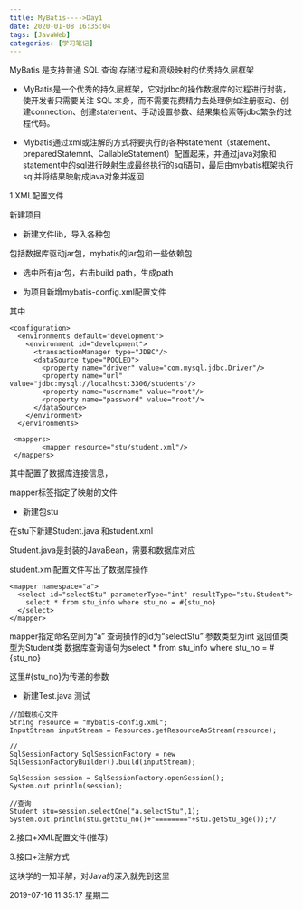 ```yaml
---
title: MyBatis---->Day1
date: 2020-01-08 16:35:04
tags: [JavaWeb]
categories: [学习笔记]
---
```


 MyBatis 是支持普通 SQL 查询,存储过程和高级映射的优秀持久层框架

<!--more-->

- MyBatis是一个优秀的持久层框架，它对jdbc的操作数据库的过程进行封装，使开发者只需要关注 SQL 本身，而不需要花费精力去处理例如注册驱动、创建connection、创建statement、手动设置参数、结果集检索等jdbc繁杂的过程代码。

- Mybatis通过xml或注解的方式将要执行的各种statement（statement、preparedStatemnt、CallableStatement）配置起来，并通过java对象和statement中的sql进行映射生成最终执行的sql语句，最后由mybatis框架执行sql并将结果映射成java对象并返回

1.XML配置文件

新建项目

- 新建文件lib，导入各种包

包括数据库驱动jar包，mybatis的jar包和一些依赖包

- 选中所有jar包，右击build path，生成path

- 为项目新增mybatis-config.xml配置文件

其中

```
<configuration>
  <environments default="development">
    <environment id="development">
      <transactionManager type="JDBC"/>
      <dataSource type="POOLED">
        <property name="driver" value="com.mysql.jdbc.Driver"/>
        <property name="url" value="jdbc:mysql://localhost:3306/students"/>
        <property name="username" value="root"/>
        <property name="password" value="root"/>
      </dataSource>
    </environment>
  </environments>

 <mappers>
	    <mapper resource="stu/student.xml"/>
 </mappers> 
```

其中配置了数据库连接信息，

mapper标签指定了映射的文件

- 新建包stu

在stu下新建Student.java 和student.xml

Student.java是封装的JavaBean，需要和数据库对应

student.xml配置文件写出了数据库操作

```
<mapper namespace="a">
  <select id="selectStu" parameterType="int" resultType="stu.Student">
    select * from stu_info where stu_no = #{stu_no}
  </select>
</mapper>
```

mapper指定命名空间为“a”
查询操作的id为“selectStu”
参数类型为int
返回值类型为Student类
数据库查询语句为select * from stu_info where stu_no = #{stu_no}

这里#{stu_no}为传递的参数

- 新建Test.java 测试

```
//加载核心文件
String resource = "mybatis-config.xml";
InputStream inputStream = Resources.getResourceAsStream(resource);

//
SqlSessionFactory SqlSessionFactory = new SqlSessionFactoryBuilder().build(inputStream);

SqlSession session = SqlSessionFactory.openSession();
System.out.println(session);

//查询
Student stu=session.selectOne("a.selectStu",1); 	System.out.println(stu.getStu_no()+"========"+stu.getStu_age());*/
```



2.接口+XML配置文件(推荐)


3.接口+注解方式





这块学的一知半解，对Java的深入就先到这里





2019-07-16 11:35:17 星期二